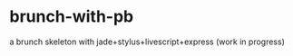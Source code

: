 brunch-with-pb
==============

a brunch skeleton with jade+stylus+livescript+express (work in progress)
